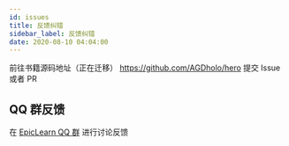 ```yaml
---
id: issues
title: 反馈纠错
sidebar_label: 反馈纠错
date: 2020-08-10 04:04:00
---
```


前往书籍源码地址（正在迁移） https://github.com/AGDholo/hero 提交 Issue 或者 PR

## QQ 群反馈

在 [EpicLearn QQ 群](https://jq.qq.com/?_wv=1027&k=5T19zAw)  进行讨论反馈
